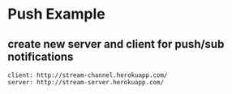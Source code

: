 Push Example 
=========================================

create new server and client for push/sub notifications
----------------
	client: http://stream-channel.herokuapp.com/
	server: http://stream-server.herokuapp.com/
